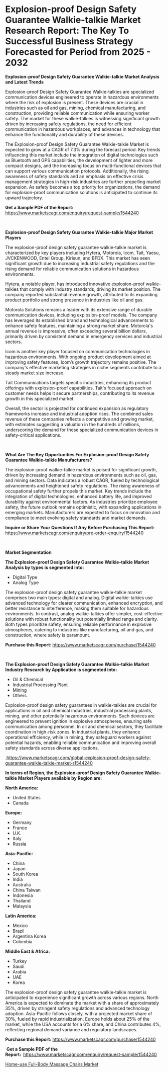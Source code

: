 <p><h1>Explosion-proof Design Safety Guarantee Walkie-talkie Market Research Report: The Key To Successful Business Strategy Forecasted for Period from 2025 - 2032</h1></p><p><strong>Explosion-proof Design Safety Guarantee Walkie-talkie Market Analysis and Latest Trends</strong></p>
<p><p>Explosion-proof Design Safety Guarantee Walkie-talkies are specialized communication devices engineered to operate in hazardous environments where the risk of explosion is present. These devices are crucial in industries such as oil and gas, mining, chemical manufacturing, and construction, providing reliable communication while ensuring worker safety. The market for these walkie-talkies is witnessing significant growth driven by increasing safety regulations, the need for efficient communication in hazardous workplaces, and advances in technology that enhance the functionality and durability of these devices.</p><p>The Explosion-proof Design Safety Guarantee Walkie-talkie Market is expected to grow at a CAGR of 7.3% during the forecast period. Key trends influencing this market include the integration of digital technologies such as Bluetooth and GPS capabilities, the development of lighter and more compact designs, and the increasing focus on multi-functional devices that can support various communication protocols. Additionally, the rising awareness of safety standards and an emphasis on effective crisis management strategies in high-risk industries are further propelling market expansion. As safety becomes a top priority for organizations, the demand for explosion-proof communication solutions is anticipated to continue its upward trajectory.</p></p>
<p><strong>Get a Sample PDF of the Report:&nbsp;</strong> <a href="https://www.marketscagr.com/enquiry/request-sample/1544240?utm_campaign=2110&utm_medium=2&utm_source=Github&utm_content=ia&utm_term=05042025&utm_id=explosion-proof-design-safety-guarantee-walkie-talkie">https://www.marketscagr.com/enquiry/request-sample/1544240</a></p>
<p>&nbsp;</p>
<p><strong>Explosion-proof Design Safety Guarantee Walkie-talkie Major Market Players</strong></p>
<p><p>The explosion-proof design safety guarantee walkie-talkie market is characterized by key players including Hytera, Motorola, Icom, Tait, Yaesu, JVCKENWOOD, Entel Group, Kirisun, and BFDX. This market has seen significant growth due to increasing industrial safety regulations and the rising demand for reliable communication solutions in hazardous environments.</p><p>Hytera, a notable player, has introduced innovative explosion-proof walkie-talkies that comply with industry standards, driving its market position. The company reported substantial revenue growth, attributed to its expanding product portfolio and strong presence in industries like oil and gas.</p><p>Motorola Solutions remains a leader with its extensive range of durable communication devices, including explosion-proof models. The company has leveraged its established brand and technological advancements to enhance safety features, maintaining a strong market share. Motorola's annual revenue is impressive, often exceeding several billion dollars, primarily driven by consistent demand in emergency services and industrial sectors.</p><p>Icom is another key player focused on communication technologies in hazardous environments. With ongoing product development aimed at improving safety features, Icom’s growth trajectory remains positive. The company's effective marketing strategies in niche segments contribute to a steady market size increase.</p><p>Tait Communications targets specific industries, enhancing its product offerings with explosion-proof capabilities. Tait's focused approach on customer needs helps it secure partnerships, contributing to its revenue growth in this specialized market.</p><p>Overall, the sector is projected for continued expansion as regulatory frameworks increase and industrial adoption rises. The combined sales revenue of these companies reflects a competitive and growing market, with estimates suggesting a valuation in the hundreds of millions, underscoring the demand for these specialized communication devices in safety-critical applications.</p></p>
<p>&nbsp;</p>
<p><strong>What Are The Key Opportunities For Explosion-proof Design Safety Guarantee Walkie-talkie Manufacturers?</strong></p>
<p><p>The explosion-proof walkie-talkie market is poised for significant growth, driven by increasing demand in hazardous environments such as oil, gas, and mining sectors. Data indicates a robust CAGR, fueled by technological advancements and heightened safety regulations. The rising awareness of occupational safety further propels this market. Key trends include the integration of digital technologies, enhanced battery life, and improved durability against environmental factors. As industries prioritize employee safety, the future outlook remains optimistic, with expanding applications in emerging markets. Manufacturers are expected to focus on innovation and compliance to meet evolving safety standards and market demands.</p></p>
<p><strong>Inquire or Share Your Questions If Any Before Purchasing This Report:</strong> <a href="https://www.marketscagr.com/enquiry/pre-order-enquiry/1544240?utm_campaign=2110&utm_medium=2&utm_source=Github&utm_content=ia&utm_term=05042025&utm_id=explosion-proof-design-safety-guarantee-walkie-talkie">https://www.marketscagr.com/enquiry/pre-order-enquiry/1544240</a></p>
<p>&nbsp;</p>
<p><strong>Market Segmentation</strong></p>
<p><strong>The Explosion-proof Design Safety Guarantee Walkie-talkie Market Analysis by types is segmented into:</strong></p>
<p><ul><li>Digital Type</li><li>Analog Type</li></ul></p>
<p><p>The explosion-proof design safety guarantee walkie-talkie market comprises two main types: digital and analog. Digital walkie-talkies use advanced technology for clearer communication, enhanced encryption, and better resistance to interference, making them suitable for hazardous environments. In contrast, analog walkie-talkies offer simpler, cost-effective solutions with robust functionality but potentially limited range and clarity. Both types prioritize safety, ensuring reliable performance in explosive atmospheres, catering to industries like manufacturing, oil and gas, and construction, where safety is paramount.</p></p>
<p><strong>Purchase this Report:&nbsp;</strong><a href="https://www.marketscagr.com/purchase/1544240?utm_campaign=2110&utm_medium=2&utm_source=Github&utm_content=ia&utm_term=05042025&utm_id=explosion-proof-design-safety-guarantee-walkie-talkie">https://www.marketscagr.com/purchase/1544240</a></p>
<p>&nbsp;</p>
<p><strong>The Explosion-proof Design Safety Guarantee Walkie-talkie Market Industry Research by Application is segmented into:</strong></p>
<p><ul><li>Oil & Chemical</li><li>Industrial Processing Plant</li><li>Mining</li><li>Others</li></ul></p>
<p><p>Explosion-proof design safety guarantees in walkie-talkies are crucial for applications in oil and chemical industries, industrial processing plants, mining, and other potentially hazardous environments. Such devices are engineered to prevent ignition in explosive atmospheres, ensuring safe communication among personnel. In oil and chemical sectors, they facilitate coordination in high-risk zones. In industrial plants, they enhance operational efficiency, while in mining, they safeguard workers against potential hazards, enabling reliable communication and improving overall safety standards across diverse applications.</p></p>
<p><a href="https://www.marketscagr.com/global-explosion-proof-design-safety-guarantee-walkie-talkie-market-r1544240?utm_campaign=2110&utm_medium=2&utm_source=Github&utm_content=ia&utm_term=05042025&utm_id=explosion-proof-design-safety-guarantee-walkie-talkie">&nbsp;https://www.marketscagr.com/global-explosion-proof-design-safety-guarantee-walkie-talkie-market-r1544240</a></p>
<p><strong>In terms of Region, the Explosion-proof Design Safety Guarantee Walkie-talkie Market Players available by Region are:</strong></p>
<p>
    <p> <strong> North America: </strong>
        <ul>
            <li>United States</li>
            <li>Canada</li>
        </ul>
        </p> 
    <p> <strong> Europe: </strong>
        <ul>
            <li>Germany</li>
            <li>France</li>
            <li>U.K.</li>
            <li>Italy</li>
            <li>Russia</li>
        </ul>
        </p> 
    <p> <strong> Asia-Pacific: </strong>
        <ul>
            <li>China</li>
            <li>Japan</li>
            <li>South Korea</li>
            <li>India</li>
            <li>Australia</li>
            <li>China Taiwan</li>
            <li>Indonesia</li>
            <li>Thailand</li>
            <li>Malaysia</li>
        </ul>
        </p> 
    <p> <strong> Latin America: </strong>
        <ul>
            <li>Mexico</li>
            <li>Brazil</li>
            <li>Argentina Korea</li>
            <li>Colombia</li>
        </ul>
        </p> 
    <p> <strong> Middle East & Africa: </strong>
        <ul>
            <li>Turkey</li>
            <li>Saudi</li>
            <li>Arabia</li>
            <li>UAE</li>
            <li>Korea</li>
        </ul>
    </p>
    </p>
<p><p>The explosion-proof design safety guarantee walkie-talkie market is anticipated to experience significant growth across various regions. North America is expected to dominate the market with a share of approximately 35%, driven by stringent safety regulations and advanced technology adoption. Asia-Pacific follows closely, with a projected market share of 30%, fueled by rapid industrialization. Europe holds about 25% of the market, while the USA accounts for a 6% share, and China contributes 4%, reflecting regional demand variance and regulatory landscapes.</p></p>
<p><strong>Purchase this Report: </strong><a href="https://www.marketscagr.com/purchase/1544240?utm_campaign=2110&utm_medium=2&utm_source=Github&utm_content=ia&utm_term=05042025&utm_id=explosion-proof-design-safety-guarantee-walkie-talkie">https://www.marketscagr.com/purchase/1544240</a></p>
<p>&nbsp;<strong>Get a Sample PDF of the Report:&nbsp;&nbsp;</strong><a href="https://www.marketscagr.com/enquiry/request-sample/1544240?utm_campaign=2110&utm_medium=2&utm_source=Github&utm_content=ia&utm_term=05042025&utm_id=explosion-proof-design-safety-guarantee-walkie-talkie">https://www.marketscagr.com/enquiry/request-sample/1544240</a></p>
<p><strong></strong></p>
<p><p><a href="https://github.com/JakirUddin651/Market-Research-Report-List-2/blob/main/home-use-full-body-massage-chairs-market.md?utm_campaign=2110&utm_medium=2&utm_source=Github&utm_content=ia&utm_term=05042025&utm_id=explosion-proof-design-safety-guarantee-walkie-talkie">Home-use Full-Body Massage Chairs Market</a></p></p>